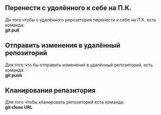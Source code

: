 ## Перенести с удолённого к себе на П.К.
Дя того чтобы с удалённого рерозетория перенести к себе на П.К. есть команда:  
**git pull**  

## Отправить изменения в удалённый репозиторий  
Для того что бы отправить изменения в удалённый репозиторий, есть команда:  
**git push**
## Кланирования репазитория  
Для того чтобы кланировать репозиторий есть команда:  
**git clone URL**